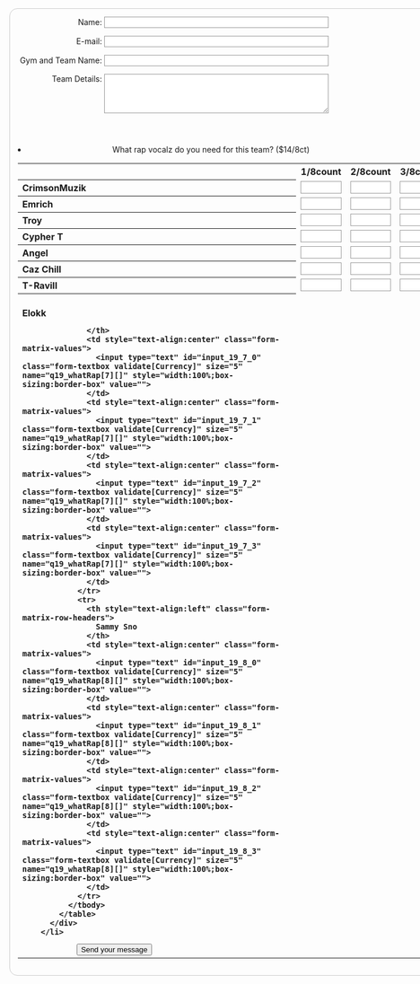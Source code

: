 <style>
    form {
  /* Just to center the form on the page */
  margin: 0 auto;
  width: 850px;
  /* To see the outline of the form */
  padding: 1em;
  border: 1px solid #CCC;
  border-radius: 1em;
}

form div + div {
  margin-top: 1em;
}

label {
  /* To make sure that all labels have the same size and are properly aligned */
  display: inline-block;
  width: 150px;
  text-align: right;
}

label1 {
  /* To make sure that all labels have the same size and are properly aligned */
  display: inline-block;
  width: 500px;
  text-align: right;
}

input, textarea {
  /* To make sure that all text fields have the same font settings
     By default, textareas have a monospace font */
  font: 1em sans-serif;

  /* To give the same size to all text fields */
  width: 400px;
  box-sizing: border-box;

  /* To harmonize the look & feel of text field border */
  border: 1px solid #999;
}

input:focus, textarea:focus {
  /* To give a little highlight on active elements */
  border-color: #000;
}

textarea {
  /* To properly align multiline text fields with their labels */
  vertical-align: top;

  /* To give enough room to type some text */
  height: 5em;
}

.button {
  /* To position the buttons to the same position of the text fields */
  padding-left: 90px; /* same size as the label elements */
}

button {
  /* This extra margin represent roughly the same space as the space
     between the labels and their text fields */
  margin-left: .5em;
}
</style>
<form action="/my-handling-form-page" method="post">  
  <div>
    <label for="name">Name:</label>
    <input type="text" id="name" name="user_name">
  </div>
  <div>
    <label for="mail">E-mail:</label>
    <input type="email" id="mail" name="user_mail">
  </div>
    <div>
    <label for="gym_name">Gym and Team Name:</label>
    <input type="text" id="gym_name">
  </div>
  <div>
    <label for="details">Team Details:</label>
    <textarea id="details"></textarea>
  </div>
  <div>
      <header></header>
<form>
<li class="form-line" data-type="control_matrix" id="id_19">
          <label1 class="form-label form-label-left form-label-auto" id="label_19" for="input_19"> What rap vocalz do you need for this team? ($14/8ct) </label1>
          <div id="cid_19" class="form-input">
            <table summary="" cellpadding="4" cellspacing="0" class="form-matrix-table" data-component="matrix">
              <tbody>
                <tr>
                  <th style="border:none"></th>
                  <th class="form-matrix-column-headers form-matrix-column_0">
                    1/8count
                  </th>
                  <th class="form-matrix-column-headers form-matrix-column_1">
                    2/8count
                  </th>
                  <th class="form-matrix-column-headers form-matrix-column_2">
                    3/8count
                  </th>
                  <th class="form-matrix-column-headers form-matrix-column_3">
                    4/8count
                  </th>
                </tr>
                <tr>
                  <th style="text-align:left" class="form-matrix-row-headers">
                    CrimsonMuzik
                  </th>
                  <td style="text-align:center" class="form-matrix-values">
                    <input type="text" id="input_19_0_0" class="form-textbox validate[Currency]" size="5" name="q19_whatRap[0][]" style="width:100%;box-sizing:border-box" value="">
                  </td>
                  <td style="text-align:center" class="form-matrix-values">
                    <input type="text" id="input_19_0_1" class="form-textbox validate[Currency]" size="5" name="q19_whatRap[0][]" style="width:100%;box-sizing:border-box" value="">
                  </td>
                  <td style="text-align:center" class="form-matrix-values">
                    <input type="text" id="input_19_0_2" class="form-textbox validate[Currency]" size="5" name="q19_whatRap[0][]" style="width:100%;box-sizing:border-box" value="">
                  </td>
                  <td style="text-align:center" class="form-matrix-values">
                    <input type="text" id="input_19_0_3" class="form-textbox validate[Currency]" size="5" name="q19_whatRap[0][]" style="width:100%;box-sizing:border-box" value="">
                  </td>
                </tr>
                <tr>
                  <th style="text-align:left" class="form-matrix-row-headers">
                    Emrich
                  </th>
                  <td style="text-align:center" class="form-matrix-values">
                    <input type="text" id="input_19_1_0" class="form-textbox validate[Currency]" size="5" name="q19_whatRap[1][]" style="width:100%;box-sizing:border-box" value="">
                  </td>
                  <td style="text-align:center" class="form-matrix-values">
                    <input type="text" id="input_19_1_1" class="form-textbox validate[Currency]" size="5" name="q19_whatRap[1][]" style="width:100%;box-sizing:border-box" value="">
                  </td>
                  <td style="text-align:center" class="form-matrix-values">
                    <input type="text" id="input_19_1_2" class="form-textbox validate[Currency]" size="5" name="q19_whatRap[1][]" style="width:100%;box-sizing:border-box" value="">
                  </td>
                  <td style="text-align:center" class="form-matrix-values">
                    <input type="text" id="input_19_1_3" class="form-textbox validate[Currency]" size="5" name="q19_whatRap[1][]" style="width:100%;box-sizing:border-box" value="">
                  </td>
                </tr>
                <tr>
                  <th style="text-align:left" class="form-matrix-row-headers">
                    Troy
                  </th>
                  <td style="text-align:center" class="form-matrix-values">
                    <input type="text" id="input_19_2_0" class="form-textbox validate[Currency]" size="5" name="q19_whatRap[2][]" style="width:100%;box-sizing:border-box" value="">
                  </td>
                  <td style="text-align:center" class="form-matrix-values">
                    <input type="text" id="input_19_2_1" class="form-textbox validate[Currency]" size="5" name="q19_whatRap[2][]" style="width:100%;box-sizing:border-box" value="">
                  </td>
                  <td style="text-align:center" class="form-matrix-values">
                    <input type="text" id="input_19_2_2" class="form-textbox validate[Currency]" size="5" name="q19_whatRap[2][]" style="width:100%;box-sizing:border-box" value="">
                  </td>
                  <td style="text-align:center" class="form-matrix-values">
                    <input type="text" id="input_19_2_3" class="form-textbox validate[Currency]" size="5" name="q19_whatRap[2][]" style="width:100%;box-sizing:border-box" value="">
                  </td>
                </tr>
                <tr>
                  <th style="text-align:left" class="form-matrix-row-headers">
                    Cypher T
                  </th>
                  <td style="text-align:center" class="form-matrix-values">
                    <input type="text" id="input_19_3_0" class="form-textbox validate[Currency]" size="5" name="q19_whatRap[3][]" style="width:100%;box-sizing:border-box" value="">
                  </td>
                  <td style="text-align:center" class="form-matrix-values">
                    <input type="text" id="input_19_3_1" class="form-textbox validate[Currency]" size="5" name="q19_whatRap[3][]" style="width:100%;box-sizing:border-box" value="">
                  </td>
                  <td style="text-align:center" class="form-matrix-values">
                    <input type="text" id="input_19_3_2" class="form-textbox validate[Currency]" size="5" name="q19_whatRap[3][]" style="width:100%;box-sizing:border-box" value="">
                  </td>
                  <td style="text-align:center" class="form-matrix-values">
                    <input type="text" id="input_19_3_3" class="form-textbox validate[Currency]" size="5" name="q19_whatRap[3][]" style="width:100%;box-sizing:border-box" value="">
                  </td>
                </tr>
                <tr>
                  <th style="text-align:left" class="form-matrix-row-headers">
                    Angel
                  </th>
                  <td style="text-align:center" class="form-matrix-values">
                    <input type="text" id="input_19_4_0" class="form-textbox validate[Currency]" size="5" name="q19_whatRap[4][]" style="width:100%;box-sizing:border-box" value="">
                  </td>
                  <td style="text-align:center" class="form-matrix-values">
                    <input type="text" id="input_19_4_1" class="form-textbox validate[Currency]" size="5" name="q19_whatRap[4][]" style="width:100%;box-sizing:border-box" value="">
                  </td>
                  <td style="text-align:center" class="form-matrix-values">
                    <input type="text" id="input_19_4_2" class="form-textbox validate[Currency]" size="5" name="q19_whatRap[4][]" style="width:100%;box-sizing:border-box" value="">
                  </td>
                  <td style="text-align:center" class="form-matrix-values">
                    <input type="text" id="input_19_4_3" class="form-textbox validate[Currency]" size="5" name="q19_whatRap[4][]" style="width:100%;box-sizing:border-box" value="">
                  </td>
                </tr>
                <tr>
                  <th style="text-align:left" class="form-matrix-row-headers">
                    Caz Chill
                  </th>
                  <td style="text-align:center" class="form-matrix-values">
                    <input type="text" id="input_19_5_0" class="form-textbox validate[Currency]" size="5" name="q19_whatRap[5][]" style="width:100%;box-sizing:border-box" value="">
                  </td>
                  <td style="text-align:center" class="form-matrix-values">
                    <input type="text" id="input_19_5_1" class="form-textbox validate[Currency]" size="5" name="q19_whatRap[5][]" style="width:100%;box-sizing:border-box" value="">
                  </td>
                  <td style="text-align:center" class="form-matrix-values">
                    <input type="text" id="input_19_5_2" class="form-textbox validate[Currency]" size="5" name="q19_whatRap[5][]" style="width:100%;box-sizing:border-box" value="">
                  </td>
                  <td style="text-align:center" class="form-matrix-values">
                    <input type="text" id="input_19_5_3" class="form-textbox validate[Currency]" size="5" name="q19_whatRap[5][]" style="width:100%;box-sizing:border-box" value="">
                  </td>
                </tr>
                <tr>
                  <th style="text-align:left" class="form-matrix-row-headers">
                    T-Ravill
                  </th>
                  <td style="text-align:center" class="form-matrix-values">
                    <input type="text" id="input_19_6_0" class="form-textbox validate[Currency]" size="5" name="q19_whatRap[6][]" style="width:100%;box-sizing:border-box" value="">
                  </td>
                  <td style="text-align:center" class="form-matrix-values">
                    <input type="text" id="input_19_6_1" class="form-textbox validate[Currency]" size="5" name="q19_whatRap[6][]" style="width:100%;box-sizing:border-box" value="">
                  </td>
                  <td style="text-align:center" class="form-matrix-values">
                    <input type="text" id="input_19_6_2" class="form-textbox validate[Currency]" size="5" name="q19_whatRap[6][]" style="width:100%;box-sizing:border-box" value="">
                  </td>
                  <td style="text-align:center" class="form-matrix-values">
                    <input type="text" id="input_19_6_3" class="form-textbox validate[Currency]" size="5" name="q19_whatRap[6][]" style="width:100%;box-sizing:border-box" value="">
                  </td>
                </tr>
                <tr>
                  <th style="text-align:left" class="form-matrix-row-headers"><br>
                    Elokk
                    
                  </th>
                  <td style="text-align:center" class="form-matrix-values">
                    <input type="text" id="input_19_7_0" class="form-textbox validate[Currency]" size="5" name="q19_whatRap[7][]" style="width:100%;box-sizing:border-box" value="">
                  </td>
                  <td style="text-align:center" class="form-matrix-values">
                    <input type="text" id="input_19_7_1" class="form-textbox validate[Currency]" size="5" name="q19_whatRap[7][]" style="width:100%;box-sizing:border-box" value="">
                  </td>
                  <td style="text-align:center" class="form-matrix-values">
                    <input type="text" id="input_19_7_2" class="form-textbox validate[Currency]" size="5" name="q19_whatRap[7][]" style="width:100%;box-sizing:border-box" value="">
                  </td>
                  <td style="text-align:center" class="form-matrix-values">
                    <input type="text" id="input_19_7_3" class="form-textbox validate[Currency]" size="5" name="q19_whatRap[7][]" style="width:100%;box-sizing:border-box" value="">
                  </td>
                </tr>
                <tr>
                  <th style="text-align:left" class="form-matrix-row-headers">
                    Sammy Sno
                  </th>
                  <td style="text-align:center" class="form-matrix-values">
                    <input type="text" id="input_19_8_0" class="form-textbox validate[Currency]" size="5" name="q19_whatRap[8][]" style="width:100%;box-sizing:border-box" value="">
                  </td>
                  <td style="text-align:center" class="form-matrix-values">
                    <input type="text" id="input_19_8_1" class="form-textbox validate[Currency]" size="5" name="q19_whatRap[8][]" style="width:100%;box-sizing:border-box" value="">
                  </td>
                  <td style="text-align:center" class="form-matrix-values">
                    <input type="text" id="input_19_8_2" class="form-textbox validate[Currency]" size="5" name="q19_whatRap[8][]" style="width:100%;box-sizing:border-box" value="">
                  </td>
                  <td style="text-align:center" class="form-matrix-values">
                    <input type="text" id="input_19_8_3" class="form-textbox validate[Currency]" size="5" name="q19_whatRap[8][]" style="width:100%;box-sizing:border-box" value="">
                  </td>
                </tr>
              </tbody>
            </table>
          </div>
        </li>
</div>
  <div class="button">
  <button type="submit">Send your message</button>
</div>
</form>
